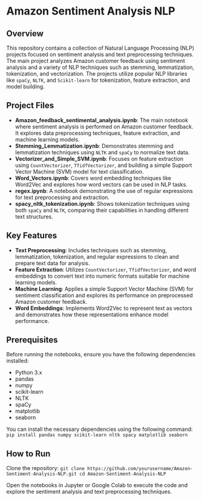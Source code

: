 # Amazon Sentiment Analysis NLP

## Overview
This repository contains a collection of Natural Language Processing (NLP) projects focused on sentiment analysis and text preprocessing techniques. The main project analyzes Amazon customer feedback using sentiment analysis and a variety of NLP techniques such as stemming, lemmatization, tokenization, and vectorization. The projects utilize popular NLP libraries like `spaCy`, `NLTK`, and `Scikit-learn` for tokenization, feature extraction, and model building.

## Project Files
- **Amazon_feedback_sentimental_analysis.ipynb**: The main notebook where sentiment analysis is performed on Amazon customer feedback. It explores data preprocessing techniques, feature extraction, and machine learning models.
- **Stemming_Lemmatization.ipynb**: Demonstrates stemming and lemmatization techniques using `NLTK` and `spaCy` to normalize text data.
- **Vectorizer_and_Simple_SVM.ipynb**: Focuses on feature extraction using `CountVectorizer`, `TfidfVectorizer`, and building a simple Support Vector Machine (SVM) model for text classification.
- **Word_Vectors.ipynb**: Covers word embedding techniques like Word2Vec and explores how word vectors can be used in NLP tasks.
- **regex.ipynb**: A notebook demonstrating the use of regular expressions for text preprocessing and extraction.
- **spacy_nltk_tokenization.ipynb**: Shows tokenization techniques using both `spaCy` and `NLTK`, comparing their capabilities in handling different text structures.

## Key Features
- **Text Preprocessing**: Includes techniques such as stemming, lemmatization, tokenization, and regular expressions to clean and prepare text data for analysis.
- **Feature Extraction**: Utilizes `CountVectorizer`, `TfidfVectorizer`, and word embeddings to convert text into numeric formats suitable for machine learning models.
- **Machine Learning**: Applies a simple Support Vector Machine (SVM) for sentiment classification and explores its performance on preprocessed Amazon customer feedback.
- **Word Embeddings**: Implements Word2Vec to represent text as vectors and demonstrates how these representations enhance model performance.

## Prerequisites
Before running the notebooks, ensure you have the following dependencies installed:
- Python 3.x
- pandas
- numpy
- scikit-learn
- NLTK
- spaCy
- matplotlib
- seaborn

You can install the necessary dependencies using the following command:
`
pip install pandas numpy scikit-learn nltk spacy matplotlib seaborn`

## How to Run
Clone the repository:
`git clone https://github.com/yourusername/Amazon-Sentiment-Analysis-NLP.git
cd Amazon-Sentiment-Analysis-NLP`

Open the notebooks in Jupyter or Google Colab to execute the code and explore the sentiment analysis and text preprocessing techniques.
